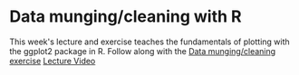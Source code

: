 # Data munging/cleaning with R

This week's lecture and exercise teaches the fundamentals of plotting with the ggplot2 package in R. Follow along with the [Data munging/cleaning exercise](https://pmbio.org/module-10-appendix/0010/08/01/Data_munging_QA_QC_cleaning/)
[Lecture Video](https://wustl.box.com/s/f6kcfkqg5a149qndnt76gn1ij7ttg6xu)

